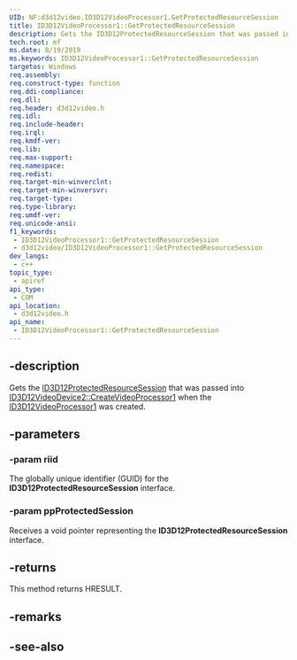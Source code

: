 ```yaml
---
UID: NF:d3d12video.ID3D12VideoProcessor1.GetProtectedResourceSession
title: ID3D12VideoProcessor1::GetProtectedResourceSession
description: Gets the ID3D12ProtectedResourceSession that was passed into ID3D12VideoDevice2::CreateVideoProcessor1 when the ID3D12VideoProcessor1 was created.
tech.root: mf
ms.date: 8/19/2019
ms.keywords: ID3D12VideoProcessor1::GetProtectedResourceSession
targetos: Windows
req.assembly: 
req.construct-type: function
req.ddi-compliance: 
req.dll: 
req.header: d3d12video.h
req.idl: 
req.include-header: 
req.irql: 
req.kmdf-ver: 
req.lib: 
req.max-support: 
req.namespace: 
req.redist: 
req.target-min-winverclnt: 
req.target-min-winversvr: 
req.target-type: 
req.type-library: 
req.umdf-ver: 
req.unicode-ansi: 
f1_keywords:
 - ID3D12VideoProcessor1::GetProtectedResourceSession
 - d3d12video/ID3D12VideoProcessor1::GetProtectedResourceSession
dev_langs:
 - c++
topic_type:
 - apiref
api_type:
 - COM
api_location:
 - d3d12video.h
api_name:
 - ID3D12VideoProcessor1::GetProtectedResourceSession
---
```


## -description

Gets the [ID3D12ProtectedResourceSession](/windows/win32/api/d3d12/nn-d3d12-id3d12protectedresourcesession) that was passed into [ID3D12VideoDevice2::CreateVideoProcessor1](nf-d3d12video-id3d12videodevice2-createvideoprocessor1.md) when the [ID3D12VideoProcessor1](nn-d3d12video-id3d12videoprocessor1.md) was created.

## -parameters

### -param riid

The globally unique identifier (GUID) for the **ID3D12ProtectedResourceSession** interface.

### -param ppProtectedSession

Receives a void pointer representing the **ID3D12ProtectedResourceSession** interface.

## -returns

This method returns HRESULT.

## -remarks

## -see-also

